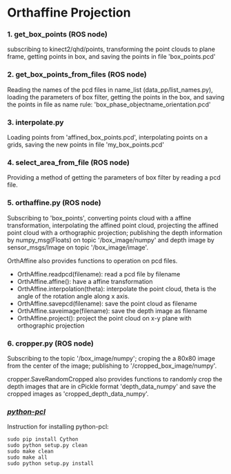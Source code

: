 # Orthaffine Projection

### 1. get_box_points (ROS node)
subscribing to kinect2/qhd/points, transforming the point clouds to plane frame, getting points in box, and saving the points in file 'box_points.pcd'

### 2. get_box_points_from_files (ROS node)
Reading the names of the pcd files in name_list (data_pp/list_names.py), loading the parameters of box filter, getting the points in the box, and saving the points in file as name rule: 'box_phase_objectname_orientation.pcd' 

### 3. interpolate.py
Loading points from 'affined_box_points.pcd', interpolating points on a grids, saving the new points in file 'my_box_points.pcd'

### 4. select_area_from_file (ROS node)
Providing a method of getting the parameters of box filter by reading a pcd file.

### 5. orthaffine.py (ROS node)
Subscribing to 'box_points', converting points cloud with a affine transformation, interpolating the affined point cloud, projecting the affined point cloud with a orthographic projection; publishing the depth information by numpy_msg(Floats) on topic '/box_image/numpy' and depth image by sensor_msgs/Image on topic '/box_image/image'.

OrthAffine also provides functions to operation on pcd files.
* OrthAffine.readpcd(filename): read a pcd file by filename
* OrthAffine.affine(): have a affine transformation
* OrthAffine.interpolation(theta): interpolate the point cloud, theta is the angle of the rotation angle along x axis.
* OrthAffine.savepcd(filename): save the point cloud as filename
* OrthAffine.saveimage(filename): save the depth image as filename
* OrthAffine.project(): project the point cloud on x-y plane with orthographic projection

### 6. cropper.py (ROS node)
Subscribing to the topic '/box_image/numpy'; croping the a 80x80 image from the center of the image; publishing to '/cropped_box_image/numpy'.

cropper.SaveRandomCropped also provides functions to randomly crop the depth images that are in cPickle format 'depth_data_numpy' and save the cropped images as 'cropped_depth_data_numpy'.

### [*python-pcl*](https://github.com/strawlab/python-pcl)
Instruction for installing python-pcl:
```shell
sudo pip install Cython
sudo python setup.py clean
sudo make clean
sudo make all
sudo python setup.py install
```
